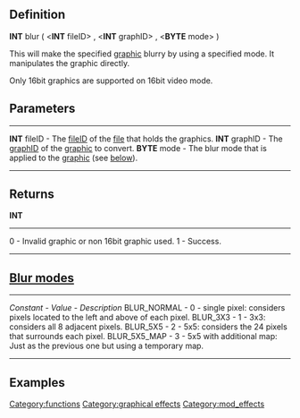Definition
----------

**INT** blur ( &lt;**INT** fileID&gt; , &lt;**INT** graphID&gt; ,
&lt;**BYTE** mode&gt; )

This will make the specified [graphic](graphic "wikilink") blurry by
using a specified mode. It manipulates the graphic directly.

Only 16bit graphics are supported on 16bit video mode.

Parameters
----------

  ----------------- -------------------------------------------------------------------------------------------------------------
  **INT** fileID    - The [fileID](fileID "wikilink") of the [file](file "wikilink") that holds the graphics.
  **INT** graphID   - The [graphID](graphID "wikilink") of the [graphic](graphic "wikilink") to convert.
  **BYTE** mode     - The blur mode that is applied to the [graphic](graphic "wikilink") (see [below](#Blur_Modes "wikilink")).
  ----------------- -------------------------------------------------------------------------------------------------------------

Returns
-------

**INT**

  --- ----------------------------------------------
  0   - Invalid graphic or non 16bit graphic used.
  1   - Success.
  --- ----------------------------------------------

[Blur modes](Blur_modes "wikilink")
-----------------------------------

  ---------------- ----------- --------------------------------------------------------------------------------
  *Constant*       - *Value*   - *Description*
  BLUR\_NORMAL     - 0         - single pixel: considers pixels located to the left and above of each pixel.
  BLUR\_3X3        - 1         - 3x3: considers all 8 adjacent pixels.
  BLUR\_5X5        - 2         - 5x5: considers the 24 pixels that surrounds each pixel.
  BLUR\_5X5\_MAP   - 3         - 5x5 with additional map: Just as the previous one but using a temporary map.
  ---------------- ----------- --------------------------------------------------------------------------------

Examples
--------

<Category:functions> [Category:graphical
effects](Category:graphical_effects "wikilink") <Category:mod_effects>
